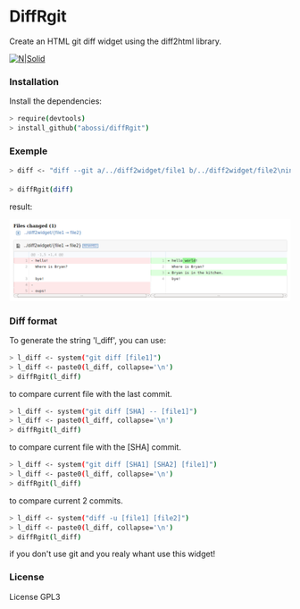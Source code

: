 # DiffRgit

Create an HTML git diff widget using the diff2html library.

[![N|Solid](https://cldup.com/dTxpPi9lDf.thumb.png)](https://codepen.io/salc2/pen/gwdxrB)


### Installation

Install the dependencies:

```sh
> require(devtools)
> install_github("abossi/diffRgit")
```

### Exemple

```sh
> diff <- "diff --git a/../diff2widget/file1 b/../diff2widget/file2\nindex ab63d51..eb01961 100644\n--- a/../diff2widget/file1\n+++ b/../diff2widget/file2\n@@ -1,5 +1,4 @@\n-hello!\n+hello world!\n Where is Bryan?\n+Bryan is in the kitchen.\n bye!\n-\n-oups!"

> diffRgit(diff)
```

result:

![view.png](view.png)

### Diff format

To generate the string 'l_diff', you can use:


```sh
> l_diff <- system("git diff [file1]")
> l_diff <- paste0(l_diff, collapse='\n')
> diffRgit(l_diff)
```

to compare current file with the last commit.


```sh
> l_diff <- system("git diff [SHA] -- [file1]")
> l_diff <- paste0(l_diff, collapse='\n')
> diffRgit(l_diff)
```

to compare current file with the [SHA] commit.


```sh
> l_diff <- system("git diff [SHA1] [SHA2] [file1]")
> l_diff <- paste0(l_diff, collapse='\n')
> diffRgit(l_diff)
```

to compare current 2 commits.


```sh
> l_diff <- system("diff -u [file1] [file2]")
> l_diff <- paste0(l_diff, collapse='\n')
> diffRgit(l_diff)
```

if you don't use git and you realy whant use this widget!

### License

License GPL3
